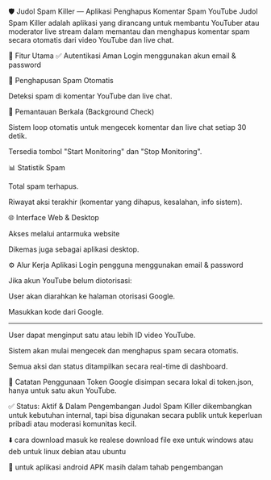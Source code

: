 🛡️ Judol Spam Killer — Aplikasi Penghapus Komentar Spam YouTube
Judol Spam Killer adalah aplikasi yang dirancang untuk membantu YouTuber atau moderator live stream dalam memantau dan menghapus komentar spam secara otomatis dari video YouTube dan live chat.

🚀 Fitur Utama
✅ Autentikasi Aman
Login menggunakan akun email & password 

🧹 Penghapusan Spam Otomatis

Deteksi spam di komentar YouTube dan live chat.

🔄 Pemantauan Berkala (Background Check)

Sistem loop otomatis untuk mengecek komentar dan live chat setiap 30 detik.

Tersedia tombol "Start Monitoring" dan "Stop Monitoring".

📊 Statistik Spam

Total spam terhapus.

Riwayat aksi terakhir (komentar yang dihapus, kesalahan, info sistem).

🌐 Interface Web & Desktop

Akses melalui antarmuka website

Dikemas juga sebagai aplikasi desktop.


⚙️ Alur Kerja Aplikasi
Login pengguna menggunakan email & password 

Jika akun YouTube belum diotorisasi:

User akan diarahkan ke halaman otorisasi Google.

Masukkan kode dari Google.

------------------------------

User dapat menginput satu atau lebih ID video YouTube.

Sistem akan mulai mengecek dan menghapus spam secara otomatis.

Semua aksi dan status ditampilkan secara real-time di dashboard.


📝 Catatan Penggunaan
Token Google disimpan secara lokal di token.json, hanya untuk satu akun YouTube.

✅ Status: Aktif & Dalam Pengembangan
Judol Spam Killer dikembangkan untuk kebutuhan internal, tapi bisa digunakan secara publik untuk keperluan pribadi atau moderasi komunitas kecil.

⬇️ cara download masuk ke realese download file exe untuk windows atau deb untuk linux debian atau ubuntu

📱 untuk aplikasi android APK masih dalam tahab pengembangan

